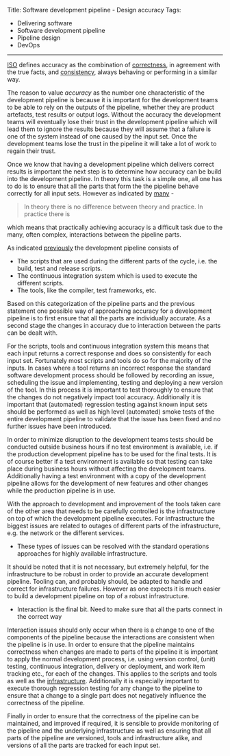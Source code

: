 Title: Software development pipeline - Design accuracy
Tags:
  - Delivering software
  - Software development pipeline
  - Pipeline design
  - DevOps
---

[ISO](https://en.wikipedia.org/wiki/Accuracy_and_precision#ISO_definition_.28ISO_5725.29) defines
accuracy as the combination of [correctness](http://dictionary.cambridge.org/dictionary/english/correct?q=correctness),
in agreement with the true facts, and [consistency](http://dictionary.cambridge.org/dictionary/english/consistency),
always behaving or performing in a similar way.

The reason to value *accuracy* as the number one characteristic of the development pipeline is
because it is important for the development teams to be able to rely on the outputs of the
pipeline, whether they are product artefacts, test results or output logs. Without the accuracy
the development teams will eventually lose their trust in the development pipeline which will
lead them to ignore the results because they will assume that a failure is one of the system
instead of one caused by the input set. Once the development teams lose the trust in the
pipeline it will take a lot of work to regain their trust.

Once we know that having a development pipeline which delivers correct results is important the
next step is to determine how accuracy can be build into the development pipeline.
In theory this task is a simple one, all one has to do is to ensure that all the parts that form the the
pipeline behave correctly for all input sets. However as indicated by
[many](http://wiki.c2.com/?DifferenceBetweenTheoryAndPractice) -

> In theory there is no difference between theory and practice. In practice there is

which means that practically achieving accuracy is a difficult task due to the
many, often complex, interactions between the pipeline parts.

As indicated [previously](Software-development-pipeline-Design-introduction.html) the
development pipeline consists of

- The scripts that are used during the different parts of the cycle, i.e. the build, test
  and release scripts.
- The continuous integration system which is used to execute the different scripts.
- The tools, like the compiler, test frameworks, etc.

Based on this categorization of the pipeline parts and the previous statement one possible
way of approaching accuracy for a development pipeline is to first ensure that all the parts
are individually accurate. As a second stage the changes in accuracy due to interaction between
the parts can be dealt with.

For the scripts, tools and continuous integration system this means that each input returns a
correct response and does so consistently for each input set. Fortunately most scripts
and tools do so for the majority of the inputs. In cases where a tool returns an incorrect response
the standard software development process should be followed by recording an issue, scheduling the
issue and implementing, testing and deploying a new version of the tool. In this process
it is important to test thoroughly to ensure that the changes do not negatively impact
tool accuracy. Additionally it is important that (automated) regression testing against known input sets
should be performed as well as high level (automated) smoke tests of the entire development pipeline
to validate that the issue has been fixed and no further issues have been introduced.

In order to minimize disruption to the development teams tests should be conducted outside
business hours if no test environment is available, i.e. if the production development
pipeline has to be used for the final tests. It is of course better if a test environment
is available so that testing can take place during business hours without affecting
the development teams. Additionally having a test environment with a copy of the
development pipeline allows for the development of new features and other changes
while the production pipeline is in use.

With the approach to development and improvement of the tools taken care of the other area that
needs to be carefully controlled is the infrastructure on top of which the development pipeline
executes. For infrastructure the biggest issues are related to outages of different parts of
the infrastructure, e.g. the network or the different services.

- These types of issues can be resolved with the standard operations approaches
  for highly available infrastructure.


It should be noted that it is not necessary, but extremely helpful, for the infrastructure
to be robust in order to provide an accurate development pipeline. Tooling can, and
probably should, be adapted to handle and correct for infrastructure failures. However
as one expects it is much easier to build a development pipeline on top of a robust
infrastructure.



- Interaction is the final bit. Need to make sure that all the parts connect in
  the correct way

Interaction issues should only occur when there is a change to one of the components of
the pipeline because the interactions are consistent when the pipeline is in use.
In order to ensure that the pipeline maintains correctness when changes are made to parts of the
pipeline it is important to apply the normal development process, i.e. using version control,
(unit) testing, continuous integration, delivery or deployment, and work item tracking etc.,
for each of the changes. This applies to the scripts and tools as well as the
[infrastructure](https://en.wikipedia.org/wiki/Infrastructure_as_Code). Additionally it
is especially important to execute thorough regression testing for any change to the
pipeline to ensure that a change to a single part does not negatively influence the
correctness of the pipeline.

Finally in order to ensure that the correctness of the pipeline can be maintained, and improved
if required, it is sensible to provide monitoring of the pipeline and the underlying infrastructure
as well as ensuring that all parts of the pipeline are versioned, tools and infrastructure alike,
and versions of all the parts are tracked for each input set.
